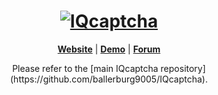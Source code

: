 <h1 align="center">
  <a href="http://iqcaptcha.us.to/">
    <img src="demo/logo_489_text.png" alt="IQcaptcha">
  </a>
</h1>

<p align=center>
  <strong><a href="http://iqcaptcha.us.to/">Website</a></strong>
  | <strong><a href="http://iqcaptcha.us.to/repo/demo/demo.html">Demo</a></strong>
  | <strong><a href="http://iqcaptcha.us.to/forum">Forum</a></strong>
</p>

<p align="center">
Please refer to the [main IQcaptcha repository](https://github.com/ballerburg9005/IQcaptcha).
</p>
